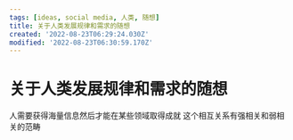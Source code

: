 ```yaml
---
tags: [ideas, social media, 人类, 随想]
title: 关于人类发展规律和需求的随想
created: '2022-08-23T06:29:24.030Z'
modified: '2022-08-23T06:30:59.170Z'
---
```


# 关于人类发展规律和需求的随想

人需要获得海量信息然后才能在某些领域取得成就 这个相互关系有强相关和弱相关的范畴
